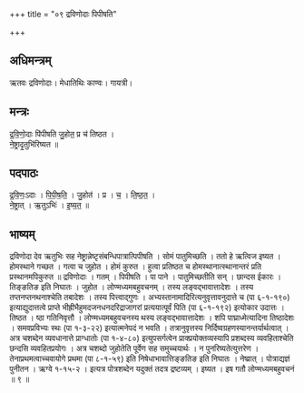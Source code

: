 +++
title = "०९ द्रविणोदाः पिपीषति"

+++
## अधिमन्त्रम्
ऋतवः द्रविणोदाः। मेधातिथिः काण्वः। गायत्री।

## मन्त्रः
द्र॒वि॒णो॒दाः पि॑पीषति जु॒होत॒ प्र च॑ तिष्ठत ।  
ने॒ष्ट्रादृ॒तुभि॑रिष्यत ॥

## पदपाठः
द्र॒वि॒णः॒ऽदाः । पि॒पी॒ष॒ति॒ । जु॒होत॑ । प्र । च॒ । ति॒ष्ठ॒त॒ ।  
ने॒ष्ट्रात् । ऋ॒तुऽभिः॑ । इ॒ष्य॒त॒ ॥

## भाष्यम्
द्रविणोदा देव ऋतुभिः सह नेष्ट्रान्नेष्टृसंबन्धिपात्रात्पिपीषति । सोमं पातुमिच्छति । ततो हे ऋत्विज इष्यत । होमस्थाने गच्छत । गत्वा च जुहोत । होमं कुरुत । हुत्वा प्रतिष्ठत च होमस्थानात्स्थानान्तरं प्रति प्रस्थानमपिकुरुत ॥ द्रविणोदाः । गतम् । पिपीषति । पा पाने । पातुमिच्छतीति सन् । छान्दस ईकारः । तिङ्ङतिङ इति निघातः । जुहोत । लोण्मध्यमबहुवचनम् । तस्य लङ्वद्भावात्तादेशः । तस्य तप्तनप्तनथनाश्चेति तबादेशः । तस्य पित्त्वाद्गुणः । अभ्यस्तानामादिरित्यनुवृत्तावनुदात्ते च (पा ६-१-१९०) इत्याद्युदात्तत्वे प्राप्ते भीह्रीभैहुमदजनधनदरिद्राजागरां प्रत्ययात्पूर्वं पिति (पा ६-१-१९२) इत्योकार उदात्तः । तिष्ठत । ष्ठा गतिनिवृत्तौ । लोण्मध्यमबहुवचनस्य थस्य लङ्वद्भावात्तादेशः । शपि पाघ्राध्मेत्यादिना तिष्ठादेशः । समवप्रविभ्यः स्थः (पा १-३-२२) इत्यात्मनेपदं न भवति । तत्रानुवृत्तस्य निर्दिष्वग्रहणस्यानन्तर्यार्थत्वात् । अत्र चशब्देन व्यवधानात्ते प्राग्धातोः (पा १-४-८०) इत्युपसर्गत्वेन प्राक्प्रयोक्तव्यस्यापि प्रशब्दस्य व्यवहिताश्चेति छन्दसि व्यवहितप्रयोगः । अत्र चशब्दो जुहोतेति पूर्वेण सह समुच्चयार्थः । न पुनरिष्यतेत्युत्तरेण । तेनाप्रथमत्वाच्चवायोगे प्रथमा (पा ८-१-५९) इति निषेधाभावात्तिङ्ङतिङ इति निघातः । नेष्व्रात् । पोत्राद्यज्ञं पुनीतन । ऋग्वे १-१५-२ । इत्यत्र पोत्रशब्देन यदुक्तं तदत्र द्रष्टव्यम् । इष्यत । इष गतौ लोण्मध्यमबहुवचनं ॥ ९ ॥